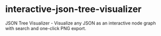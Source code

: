 # interactive-json-tree-visualizer
JSON Tree Visualizer - Visualize any JSON as an interactive node graph with search and one-click PNG export.
